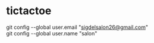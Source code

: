# tictactoe
git config --global user.email "sigdelsalon26@gmail.com"    
git config --global user.name "salon"
